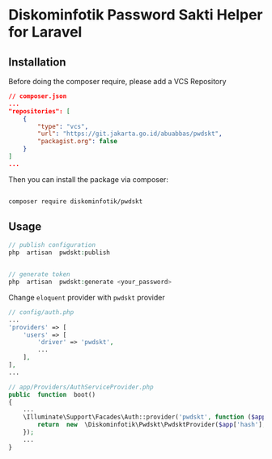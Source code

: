 
# Diskominfotik Password Sakti Helper for Laravel

## Installation
Before doing the composer require, please add a VCS Repository
```json
// composer.json
...
"repositories": [
	{
		"type": "vcs",
		"url": "https://git.jakarta.go.id/abuabbas/pwdskt",
		"packagist.org": false
	}
]
...
```
Then you can install the package via composer:
```bash

composer require diskominfotik/pwdskt

```

## Usage
``` php
// publish configuration
php  artisan  pwdskt:publish


// generate token
php  artisan  pwdskt:generate <your_password>
```

Change `eloquent` provider with `pwdskt` provider
```php
// config/auth.php
...
'providers' => [
	'users' => [
		'driver' => 'pwdskt',
		...
	],
],
...
```

```php
// app/Providers/AuthServiceProvider.php
public  function  boot()
{
	...
	\Illuminate\Support\Facades\Auth::provider('pwdskt', function ($app, array  $config) {
		return  new  \Diskominfotik\Pwdskt\PwdsktProvider($app['hash'], $config['model']);
	});
	...
}
```
